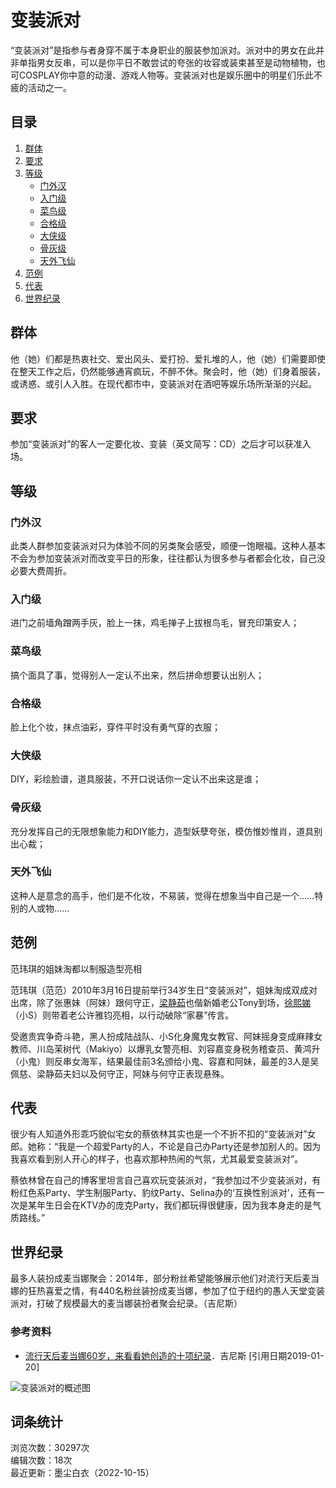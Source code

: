 # 变装派对

“变装派对”是指参与者身穿不属于本身职业的服装参加派对。派对中的男女在此并非单指男女反串，可以是你平日不敢尝试的夸张的妆容或装束甚至是动物植物，也可COSPLAY你中意的动漫、游戏人物等。变装派对也是娱乐圈中的明星们乐此不疲的活动之一。

## 目录

1. [群体](#群体)
2. [要求](#要求)
3. [等级](#等级)
   - [门外汉](#门外汉)
   - [入门级](#入门级)
   - [菜鸟级](#菜鸟级)
   - [合格级](#合格级)
   - [大侠级](#大侠级)
   - [骨灰级](#骨灰级)
   - [天外飞仙](#天外飞仙)
4. [范例](#范例)
5. [代表](#代表)
6. [世界纪录](#世界纪录)

## 群体

他（她）们都是热衷社交、爱出风头、爱打扮、爱扎堆的人，他（她）们需要即使在整天工作之后，仍然能够通宵疯玩，不醉不休。聚会时，他（她）们身着服装，或诱惑、或引人入胜。在现代都市中，变装派对在酒吧等娱乐场所渐渐的兴起。

## 要求

参加“变装派对”的客人一定要化妆、变装（英文简写：CD）之后才可以获准入场。

## 等级

### 门外汉

此类人群参加变装派对只为体验不同的另类聚会感受，顺便一饱眼福。这种人基本不会为参加变装派对而改变平日的形象，往往都认为很多参与者都会化妆，自己没必要大费周折。

### 入门级

进门之前墙角蹭两手灰，脸上一抹，鸡毛掸子上拔根鸟毛，冒充印第安人；

### 菜鸟级

搞个面具了事，觉得别人一定认不出来，然后拼命想要认出别人；

### 合格级

脸上化个妆，抹点油彩，穿件平时没有勇气穿的衣服；

### 大侠级

DIY，彩绘脸谱，道具服装，不开口说话你一定认不出来这是谁；

### 骨灰级

充分发挥自己的无限想象能力和DIY能力，造型妖孽夸张，模仿惟妙惟肖，道具别出心裁；

### 天外飞仙

这种人是意念的高手，他们是不化妆，不易装，觉得在想象当中自己是一个……特别的人或物……

## 范例

范玮琪的姐妹淘都以制服造型亮相

范玮琪（范范）2010年3月16日提前举行34岁生日“变装派对”，姐妹淘成双成对出席，除了张惠妹（阿妹）跟何守正，[梁静茹](https://item/%E6%A2%81%E9%9D%99%E8%8C%B9)也偕新婚老公Tony到场，[徐熙娣](https://item/%E5%BE%90%E7%86%99%E5%A8%A3)（小S）则带着老公许雅钧亮相，以行动破除“家暴”传言。

受邀贵宾争奇斗艳，黑人扮成陆战队、小S化身魔鬼女教官、阿妹摇身变成麻辣女教师、川岛茉树代（Makiyo）以爆乳女警亮相、刘容嘉变身税务稽查员、黄鸿升（小鬼）则反串女海军，结果最佳前3名颁给小鬼、容嘉和阿妹，最差的3人是吴佩慈、梁静茹夫妇以及何守正，阿妹与何守正表现悬殊。

## 代表

很少有人知道外形乖巧貌似宅女的蔡依林其实也是一个不折不扣的“变装派对”女郎。她称：“我是一个超爱Party的人，不论是自己办Party还是参加别人的。因为我喜欢看到别人开心的样子，也喜欢那种热闹的气氛，尤其最爱变装派对”。

蔡依林曾在自己的博客里坦言自己喜欢玩变装派对，“我参加过不少变装派对，有粉红色系Party、学生制服Party、豹纹Party、Selina办的‘互换性别派对’，还有一次是某年生日会在KTV办的庞克Party，我们都玩得很健康，因为我本身走的是气质路线。”

## 世界纪录

最多人装扮成麦当娜聚会：2014年，部分粉丝希望能够展示他们对流行天后麦当娜的狂热喜爱之情，有440名粉丝装扮成麦当娜，参加了位于纽约的愚人天堂变装派对，打破了规模最大的麦当娜装扮者聚会纪录。（吉尼斯） 

### 参考资料

- [流行天后麦当娜60岁，来看看她创造的十项纪录](https://reference/10221696/533aYdO6cr3_z3kATPbfyPr5MXmRY9n667SHV7NzzqIP0XOpX5nyFI8n6dkx--R0AwTZvJxwZdUahOy5FBgb8alFNq4qQLUjlWn3TG6TneG4oYhyh4IV4d8WGrBO2ezwtlm-h3DVm-SWq2ygiSXYs9C7NX-SUsVCyswaF9jcTOAyc0-FnBTgLQs)．吉尼斯 [引用日期2019-01-20]

![变装派对的概述图](https://bkimg.cdn.bcebos.com/pic/21a4462309f7905226050d930cf3d7ca7bcbd501?x-bce-process=image/format,f_auto/quality,Q_70/resize,m_lfit,limit_1,w_536)  

## 词条统计

浏览次数：30297次  
编辑次数：18次  
最近更新：墨尘白衣（2022-10-15）  
